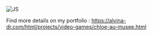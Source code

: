 ![JS](https://img.shields.io/badge/-%23239120?logo=JavaScript&logoColor=white&style=for-the-badge)

Find more details on my portfolio : https://alvina-dr.com/html/projects/video-games/chloe-au-musee.html

